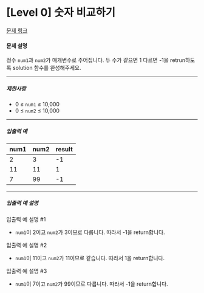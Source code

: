 # [Level 0] 숫자 비교하기

[문제 링크](https://school.programmers.co.kr/learn/courses/30/lessons/120807)

#### 문제 설명

정수 ```num1```과 ```num2```가 매개변수로 주어집니다. 두 수가 같으면 1 다르면 -1을 retrun하도록 solution 함수를 완성해주세요.

---

##### 제한사항

- 0 ≤ ```num1``` ≤ 10,000
- 0 ≤ ```num2``` ≤ 10,000

---

##### 입출력 예

|num1|num2|result|
|:---|:---|:---|
|2|3|-1|
|11|11|1|
|7|99|-1|

---

##### 입출력 예 설명

입출력 예 설명 #1

- ```num1```이 2이고 ```num2```가 3이므로 다릅니다. 따라서 -1을 return합니다.

입출력 예 설명 #2

- ```num1```이 11이고 ```num2```가 11이므로 같습니다. 따라서 1을 return합니다.

입출력 예 설명 #3

- ```num1```이 7이고 ```num2```가 99이므로 다릅니다. 따라서 -1을 return합니다.
